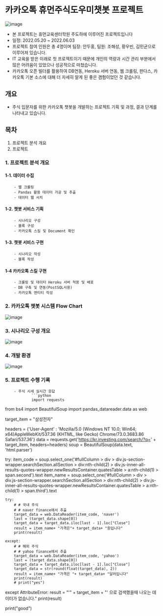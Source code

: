 # 카카오톡 휴먼주식도우미챗봇 프로젝트

![image](https://user-images.githubusercontent.com/101306629/171777658-641f5831-608c-4b8f-9b59-0c895c592d07.png)

* 본 프로젝트는 휴먼교육센터학원 주도하에 이루어진 프로젝트입니다
* 일정: 2022.05.20 ~ 2022.06.03
* 프로젝트 참여 인원은 총 4명이며 팀장: 안두홍, 팀원: 조해성, 황우빈, 김민균으로 이루어져 있습니다.
* IT 교육을 받은 이래로 첫 프로젝트이기 때문에 개인의 역량과 시간 관리 부분에서 많은 어려움이 있었으나 성공적으로 마쳤습니다.
* 카카오톡 오픈 빌더를 활용하여 DB연동, Heroku 서버 연동, 웹 크롤링, 판다스, 카카오톡 기본 소스에 대해 더 자세히 알게 된 좋은 겸험이었던 것 같습니다.

## 개요
* 주식 입문자를 위한 카카오톡 챗봇을 개발하는 프로젝트 기획 및 과정, 결과 단계를 나타내고 있습니다.

## 목차
1. 프로젝트 분석 개요
2. 프로젝트 

### 1. 프로젝트 분석 개요
#### 1-1. 데이터 수집
        - 웹 크롤링
        - Pandas 활용 데이터 가공 및 추출
        - 데이터 웹 서치
#### 1-2. 챗봇 서비스 기획
        - 시나리오 구성
        - 블록 구성
        - 카카오톡 스킬 및 Document 확인
#### 1-3. 챗봇 서비스 구현
        - 시나리오 작성
        - 블록 작성
#### 1-4 카카오톡 스킬 구현
        - 크롤링 및 데이터 Heroku 서버 적용 및 배포
        - DB 구축 및 연동(PostSQL사용)
        - 카카오톡 엔티티 작성

### 2. 카카오톡 챗봇 시스템 Flow Chart
![image](https://user-images.githubusercontent.com/101306629/171781823-b6eb8e9c-0f34-49fe-8fcc-8be837eb049c.png)

### 3. 시나리오 구성 개요
![image](https://user-images.githubusercontent.com/101306629/171781871-fa5043e9-4235-42f1-9a7d-14e95ab1d2e7.png)

### 4. 개발 환경
![image](https://user-images.githubusercontent.com/101306629/171782229-2208d04c-c990-4829-9958-bfff6c37194e.png)

### 5. 프로젝트 수행 기록
        - 주식 시세 실시간 응답
                ```python
                import requests
from bs4 import BeautifulSoup
import pandas_datareader.data as web

target_item = "삼성전자"


headers = {'User-Agent' : 'Mozilla/5.0 (Windows NT 10.0; Win64; x64)AppleWebKit/537.36 (KHTML, like Gecko) Chrome/73.0.3683.86 Safari/537.36'}
data = requests.get('https://kr.investing.com/search/?q=' + target_item, headers=headers)
soup = BeautifulSoup(data.text, 'html.parser')

try:
    item_code = soup.select_one('#fullColumn > div > div.js-section-wrapper.searchSection.allSection > div:nth-child(2) > div.js-inner-all-results-quotes-wrapper.newResultsContainer.quatesTable > a:nth-child(1) > span.second').text
    item_name = soup.select_one('#fullColumn > div > div.js-section-wrapper.searchSection.allSection > div:nth-child(2) > div.js-inner-all-results-quotes-wrapper.newResultsContainer.quatesTable > a:nth-child(1) > span.third').text

    try:
        # # 국내 주식
        # # naver finance에서 추출
        target_data = web.DataReader(item_code, 'naver')
        last = (target_data.shape[0])
        target_data = target_data.iloc[last - 1].loc["Close"]
        result = item_name+ "가격은"+ target_data+ "원입니다"
        print(result)

    except:
        # # 해외 주식
        # # yahoo finance에서 추출
        target_data = web.DataReader(item_code, 'yahoo')
        last = (target_data.shape[0])
        target_data = target_data.iloc[last - 1].loc["Close"]
        target_data = str(round(float(target_data), 2))
        result = item_name+ "가격은 "+ target_data+ "달러입니다"
        print(result)
        # print("yes")

except AttributeError:
    result = "'" + target_item + "' 으로 검색했을때 나오는 데이터가 없습니다."
    print(result)

print("good")
```
